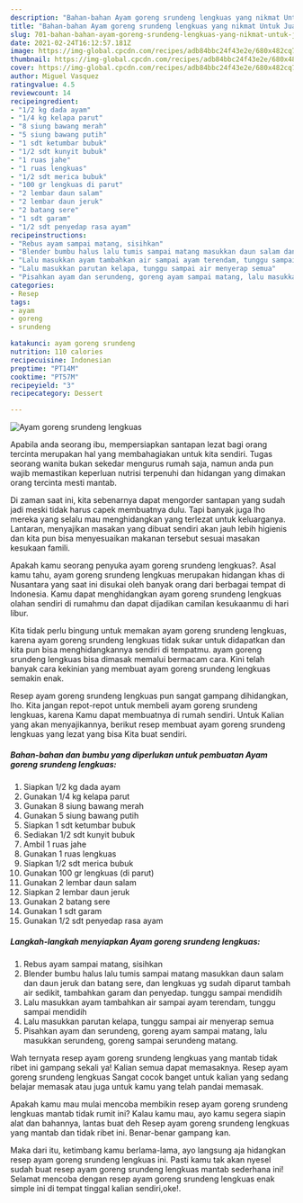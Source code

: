 ```yaml
---
description: "Bahan-bahan Ayam goreng srundeng lengkuas yang nikmat Untuk Jualan"
title: "Bahan-bahan Ayam goreng srundeng lengkuas yang nikmat Untuk Jualan"
slug: 701-bahan-bahan-ayam-goreng-srundeng-lengkuas-yang-nikmat-untuk-jualan
date: 2021-02-24T16:12:57.181Z
image: https://img-global.cpcdn.com/recipes/adb84bbc24f43e2e/680x482cq70/ayam-goreng-srundeng-lengkuas-foto-resep-utama.jpg
thumbnail: https://img-global.cpcdn.com/recipes/adb84bbc24f43e2e/680x482cq70/ayam-goreng-srundeng-lengkuas-foto-resep-utama.jpg
cover: https://img-global.cpcdn.com/recipes/adb84bbc24f43e2e/680x482cq70/ayam-goreng-srundeng-lengkuas-foto-resep-utama.jpg
author: Miguel Vasquez
ratingvalue: 4.5
reviewcount: 14
recipeingredient:
- "1/2 kg dada ayam"
- "1/4 kg kelapa parut"
- "8 siung bawang merah"
- "5 siung bawang putih"
- "1 sdt ketumbar bubuk"
- "1/2 sdt kunyit bubuk"
- "1 ruas jahe"
- "1 ruas lengkuas"
- "1/2 sdt merica bubuk"
- "100 gr lengkuas di parut"
- "2 lembar daun salam"
- "2 lembar daun jeruk"
- "2 batang sere"
- "1 sdt garam"
- "1/2 sdt penyedap rasa ayam"
recipeinstructions:
- "Rebus ayam sampai matang, sisihkan"
- "Blender bumbu halus lalu tumis sampai matang masukkan daun salam dan daun jeruk dan batang sere, dan lengkuas yg sudah diparut tambah air sedikit, tambahkan garam dan penyedap. tunggu sampai mendidih"
- "Lalu masukkan ayam tambahkan air sampai ayam terendam, tunggu sampai mendidih"
- "Lalu masukkan parutan kelapa, tunggu sampai air menyerap semua"
- "Pisahkan ayam dan serundeng, goreng ayam sampai matang, lalu masukkan serundeng, goreng sampai serundeng matang."
categories:
- Resep
tags:
- ayam
- goreng
- srundeng

katakunci: ayam goreng srundeng 
nutrition: 110 calories
recipecuisine: Indonesian
preptime: "PT14M"
cooktime: "PT57M"
recipeyield: "3"
recipecategory: Dessert

---
```



![Ayam goreng srundeng lengkuas](https://img-global.cpcdn.com/recipes/adb84bbc24f43e2e/680x482cq70/ayam-goreng-srundeng-lengkuas-foto-resep-utama.jpg)

Apabila anda seorang ibu, mempersiapkan santapan lezat bagi orang tercinta merupakan hal yang membahagiakan untuk kita sendiri. Tugas seorang  wanita bukan sekedar mengurus rumah saja, namun anda pun wajib memastikan keperluan nutrisi terpenuhi dan hidangan yang dimakan orang tercinta mesti mantab.

Di zaman  saat ini, kita sebenarnya dapat mengorder santapan yang sudah jadi meski tidak harus capek membuatnya dulu. Tapi banyak juga lho mereka yang selalu mau menghidangkan yang terlezat untuk keluarganya. Lantaran, menyajikan masakan yang dibuat sendiri akan jauh lebih higienis dan kita pun bisa menyesuaikan makanan tersebut sesuai masakan kesukaan famili. 



Apakah kamu seorang penyuka ayam goreng srundeng lengkuas?. Asal kamu tahu, ayam goreng srundeng lengkuas merupakan hidangan khas di Nusantara yang saat ini disukai oleh banyak orang dari berbagai tempat di Indonesia. Kamu dapat menghidangkan ayam goreng srundeng lengkuas olahan sendiri di rumahmu dan dapat dijadikan camilan kesukaanmu di hari libur.

Kita tidak perlu bingung untuk memakan ayam goreng srundeng lengkuas, karena ayam goreng srundeng lengkuas tidak sukar untuk didapatkan dan kita pun bisa menghidangkannya sendiri di tempatmu. ayam goreng srundeng lengkuas bisa dimasak memalui bermacam cara. Kini telah banyak cara kekinian yang membuat ayam goreng srundeng lengkuas semakin enak.

Resep ayam goreng srundeng lengkuas pun sangat gampang dihidangkan, lho. Kita jangan repot-repot untuk membeli ayam goreng srundeng lengkuas, karena Kamu dapat membuatnya di rumah sendiri. Untuk Kalian yang akan menyajikannya, berikut resep membuat ayam goreng srundeng lengkuas yang lezat yang bisa Kita buat sendiri.

<!--inarticleads1-->

##### Bahan-bahan dan bumbu yang diperlukan untuk pembuatan Ayam goreng srundeng lengkuas:

1. Siapkan 1/2 kg dada ayam
1. Gunakan 1/4 kg kelapa parut
1. Gunakan 8 siung bawang merah
1. Gunakan 5 siung bawang putih
1. Siapkan 1 sdt ketumbar bubuk
1. Sediakan 1/2 sdt kunyit bubuk
1. Ambil 1 ruas jahe
1. Gunakan 1 ruas lengkuas
1. Siapkan 1/2 sdt merica bubuk
1. Gunakan 100 gr lengkuas (di parut)
1. Gunakan 2 lembar daun salam
1. Siapkan 2 lembar daun jeruk
1. Gunakan 2 batang sere
1. Gunakan 1 sdt garam
1. Gunakan 1/2 sdt penyedap rasa ayam




<!--inarticleads2-->

##### Langkah-langkah menyiapkan Ayam goreng srundeng lengkuas:

1. Rebus ayam sampai matang, sisihkan
1. Blender bumbu halus lalu tumis sampai matang masukkan daun salam dan daun jeruk dan batang sere, dan lengkuas yg sudah diparut tambah air sedikit, tambahkan garam dan penyedap. tunggu sampai mendidih
1. Lalu masukkan ayam tambahkan air sampai ayam terendam, tunggu sampai mendidih
1. Lalu masukkan parutan kelapa, tunggu sampai air menyerap semua
1. Pisahkan ayam dan serundeng, goreng ayam sampai matang, lalu masukkan serundeng, goreng sampai serundeng matang.




Wah ternyata resep ayam goreng srundeng lengkuas yang mantab tidak ribet ini gampang sekali ya! Kalian semua dapat memasaknya. Resep ayam goreng srundeng lengkuas Sangat cocok banget untuk kalian yang sedang belajar memasak atau juga untuk kamu yang telah pandai memasak.

Apakah kamu mau mulai mencoba membikin resep ayam goreng srundeng lengkuas mantab tidak rumit ini? Kalau kamu mau, ayo kamu segera siapin alat dan bahannya, lantas buat deh Resep ayam goreng srundeng lengkuas yang mantab dan tidak ribet ini. Benar-benar gampang kan. 

Maka dari itu, ketimbang kamu berlama-lama, ayo langsung aja hidangkan resep ayam goreng srundeng lengkuas ini. Pasti kamu tak akan nyesel sudah buat resep ayam goreng srundeng lengkuas mantab sederhana ini! Selamat mencoba dengan resep ayam goreng srundeng lengkuas enak simple ini di tempat tinggal kalian sendiri,oke!.

